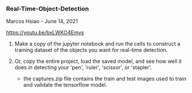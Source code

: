 ### Real-Time-Object-Detection

Marcos Hsiao - June 14, 2021

https://youtu.be/bxLWKO4Emys

1. Make a copy of the jupyter notebook and run the cells to construct a training dataset of the objects you want for real-time detection.

2. Or, copy the entire project, load the saved model, and see how well it does in detecting your 'pen', 'ruler', 'scissor', or 'stapler'.
   - the captures.zip file contains the train and test images used to train and validate the tensorflow model.
